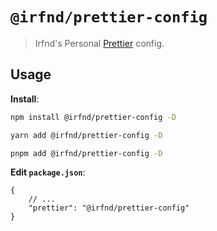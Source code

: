 # `@irfnd/prettier-config`

> Irfnd's Personal [Prettier](https://prettier.io) config.

## Usage

**Install**:

```bash
npm install @irfnd/prettier-config -D
```

```bash
yarn add @irfnd/prettier-config -D
```

```bash
pnpm add @irfnd/prettier-config -D
```

**Edit `package.json`**:

```jsonc
{
	// ...
	"prettier": "@irfnd/prettier-config"
}
```
